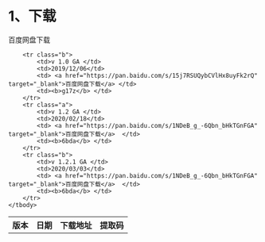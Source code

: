 <h1>1、下载</h1>

百度网盘下载
<table border="0" class="table table-striped table-bordered ">
	<tbody>
		<tr class="a">
			<th>版本</th>
			<th>日期</th>
			<th>下载地址</th>
			<th>提取码</th>
		</tr>
				
		<tr class="b">
			<td>v 1.0 GA </td>
			<td>2019/12/06</td>
			<td> <a href="https://pan.baidu.com/s/15j7RSUQybCVlHx8uyFk2rQ" target="_blank">百度网盘下载</a> </td>
			<td><b>g17z</b> </td>
		</tr>
		<tr class="a">
			<td>v 1.2 GA </td>
			<td>2020/02/18</td>
			<td> <a href="https://pan.baidu.com/s/1NDeB_g_-6Qbn_bHkTGnFGA" target="_blank">百度网盘下载</a>  </td>
			<td><b>6bda</b> </td>
		</tr>  
		<tr class="b">
			<td>v 1.2.1 GA </td>
			<td>2020/03/03</td>
			<td> <a href="https://pan.baidu.com/s/1NDeB_g_-6Qbn_bHkTGnFGA" target="_blank">百度网盘下载</a>  </td>
			<td><b>6bda</b> </td>
		</tr>
	</tbody>
</table>






